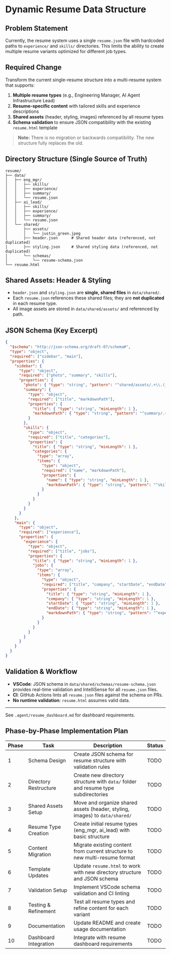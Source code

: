 # Dynamic Resume Data Structure

## Problem Statement

Currently, the resume system uses a single `resume.json` file with hardcoded paths to `experience/` and `skills/` directories. This limits the ability to create multiple resume variants optimized for different job types.

## Required Change

Transform the current single-resume structure into a multi-resume system that supports:

1. **Multiple resume types** (e.g., Engineering Manager, AI Agent Infrastructure Lead)
2. **Resume-specific content** with tailored skills and experience descriptions
3. **Shared assets** (header, styling, images) referenced by all resume types
4. **Schema validation** to ensure JSON compatibility with the existing `resume.html` template

> **Note:** There is no migration or backwards compatibility. The new structure fully replaces the old.

## Directory Structure (Single Source of Truth)

```tree
resume/
├── data/
│   ├── eng_mgr/
│   │   ├── skills/
│   │   ├── experience/
│   │   ├── summary/
│   │   └── resume.json
│   ├── ai_lead/
│   │   ├── skills/
│   │   ├── experience/
│   │   ├── summary/
│   │   └── resume.json
│   └── shared/
│       ├── assets/
│       │   └── justin_green.jpeg
│       ├── header.json      # Shared header data (referenced, not duplicated)
│       ├── styling.json     # Shared styling data (referenced, not duplicated)
│       └── schemas/
│           └── resume-schema.json
└── resume.html
```

## Shared Assets: Header & Styling

- `header.json` and `styling.json` are **single, shared files** in `data/shared/`.
- Each `resume.json` references these shared files; they are **not duplicated** in each resume type.
- All image assets are stored in `data/shared/assets/` and referenced by path.

## JSON Schema (Key Excerpt)

```json
{
  "$schema": "http://json-schema.org/draft-07/schema#",
  "type": "object",
  "required": ["sidebar", "main"],
  "properties": {
    "sidebar": {
      "type": "object",
      "required": ["photo", "summary", "skills"],
      "properties": {
        "photo": { "type": "string", "pattern": "^shared/assets/.+\\.(jpeg|jpg|png)$" },
        "summary": {
          "type": "object",
          "required": ["title", "markdownPath"],
          "properties": {
            "title": { "type": "string", "minLength": 1 },
            "markdownPath": { "type": "string", "pattern": "^summary/.+\\.md$" }
          }
        },
        "skills": {
          "type": "object",
          "required": ["title", "categories"],
          "properties": {
            "title": { "type": "string", "minLength": 1 },
            "categories": {
              "type": "array",
              "items": {
                "type": "object",
                "required": ["name", "markdownPath"],
                "properties": {
                  "name": { "type": "string", "minLength": 1 },
                  "markdownPath": { "type": "string", "pattern": "^skills/.+\\.md$" }
                }
              }
            }
          }
        }
      }
    },
    "main": {
      "type": "object",
      "required": ["experience"],
      "properties": {
        "experience": {
          "type": "object",
          "required": ["title", "jobs"],
          "properties": {
            "title": { "type": "string", "minLength": 1 },
            "jobs": {
              "type": "array",
              "items": {
                "type": "object",
                "required": ["title", "company", "startDate", "endDate", "markdownPath"],
                "properties": {
                  "title": { "type": "string", "minLength": 1 },
                  "company": { "type": "string", "minLength": 1 },
                  "startDate": { "type": "string", "minLength": 1 },
                  "endDate": { "type": "string", "minLength": 1 },
                  "markdownPath": { "type": "string", "pattern": "^experience/.+\\.md$" }
                }
              }
            }
          }
        }
      }
    }
  }
}
```

## Validation & Workflow

- **VSCode**: JSON schema in `data/shared/schemas/resume-schema.json` provides real-time validation and IntelliSense for all `resume.json` files.
- **CI**: GitHub Actions lints all `resume.json` files against the schema on PRs.
- **No runtime validation**: `resume.html` assumes valid data.

---

See `.agent/resume_dashboard.md` for dashboard requirements.

## Phase-by-Phase Implementation Plan

| Phase | Task | Description | Status |
|-------|------|-------------|--------|
| 1 | Schema Design | Create JSON schema for resume structure with validation rules | TODO |
| 2 | Directory Restructure | Create new directory structure with `data/` folder and resume type subdirectories | TODO |
| 3 | Shared Assets Setup | Move and organize shared assets (header, styling, images) to `data/shared/` | TODO |
| 4 | Resume Type Creation | Create initial resume types (eng_mgr, ai_lead) with basic structure | TODO |
| 5 | Content Migration | Migrate existing content from current structure to new multi-resume format | TODO |
| 6 | Template Updates | Update `resume.html` to work with new directory structure and JSON schema | TODO |
| 7 | Validation Setup | Implement VSCode schema validation and CI linting | TODO |
| 8 | Testing & Refinement | Test all resume types and refine content for each variant | TODO |
| 9 | Documentation | Update README and create usage documentation | TODO |
| 10 | Dashboard Integration | Integrate with resume dashboard requirements | TODO |
